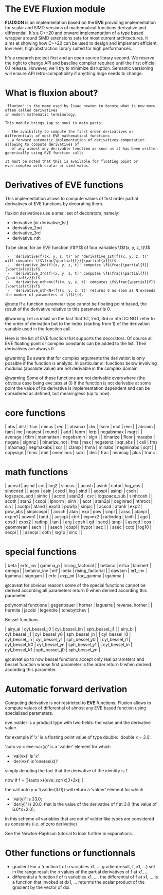 The EVE Fluxion module
======================

**FLUXION** is an implementation based on the **EVE** providing implementation for
scalar and SIMD versions of mathematical functions derivative and differential.
It's a C++20 and onward implementation of a type based wrapper around SIMD extensions sets for most current architectures.
It aims at showing how C++20 can be used to design and implement efficient, low level, high abstraction library suited for high performances.

It's a research project first and an open source library second. We reserve the right to change API and baseline
compiler required until the first official 0.1 release. However, we'll try to minimize disruption. Semantic versioning
will ensure API retro-compatibility if anything huge needs to change.

What is fluxion about?
======================

    'fluxion' is the name used by Isaac newton to denote what is now more often called derivatives
    in modern mathematic terminology.

    This module brings (up to now) to main parts:

     - the avaibility to compute the first order derivatives or differentials of most EVE mathematical functions
     - a forward automatic implementation of derivatives computation allowing to compute derivatives of
       of any almost any derivable fonction as soon as it has been written generically using EVE function calls

    It must be noted that this is available for floating point or eve::complex with scalar or simd valus.

Derivatives of EVE functions
============================

 This implementation allows to compute values of first order partial derivatives of EVE functions by decorating them.

 fluxion derivatives use a small set of decorators, namely:

   - derivative (or derivative_1st)
   - derivative_2nd
   - derivative_3rd
   - derivative_nth<N>

  To be clear, for an EVE function \f$f\f$ of four variables \f$f(x, y, z, t)\f$

     -  'derivative(f)(x, y, z, t)' or 'derivative_1st(f)(x, y, z, t)' will computes \f$\frac{\partial{f}}{\partial{x}}\f$
     -  'derivative_2nd(f)(x, y, z, t)' computes \f$\frac{\partial{f}}{\partial{y}}\f$
     -  'derivative_3rd(f)(x, y, z, t)' computes \f$\frac{\partial{f}}{\partial{z}}\f$
     -  'derivative_nth<4>(f)(x, y, z, t)' computes \f$\frac{\partial{f}}{\partial{t}}\f$
     -  'derivative_nth<N>(f)(x, y, z, t)' returns 0 as soon as N exceeds the number of parameters of \f$f\f$.

 @note  If a function parameter type cannot be floating point based, the result of the derivative relative
        to this parameter is 0.

 @warning Let us insist on the fact that 1st,  2nd, 3rd or nth<N> DO NOT refer to the order of derivation but to the
          index (starting from 1) of the derivation variable used in the fonction call.


 Here is the list of EVE function that supports the decorators. Of course all EVE floating point or complex constants
 can be added to the list. Their derivatives are always 0.


 @warning Be aware that for complex arguments the derivation is only possible if the function is analytic.
          In particular all functions below involving modulus (absolute value) are not derivable in the complex
          domain.

 @warning Some of these functions are not derivable everywhere (the obvious case being eve::abs at 0)
          If the function is not derivable at some point the value of its derivative is implementation
          dependent and can be considered as defined, but meaningless (up to now).

# core functions

|     abs          |  dist  |  fsm       |  minus     |  rec      |
|     absmax       |  div   |  fsnm      |  mul       |  rem      |
|     absmin       |  fam   |  inc       |  nearest   |  round    |
|     add          |  fanm  |  lerp      |  negabsmax |  rsqrt    |
|     average      |  fdim  |  manhattan |  negabsmin |  sign     |
|     binarize     |  floor |  maxabs    |  negate    |  signnz   |
|     binarize_not |  fma   |  max       |  negatenz  |  sqr_abs  |
|     ceil         |  fms   |  maxmag    |  negmaxabs |  sqr      |
|     clamp        |  fnma  |  minabs    |  negminabs |  sqrt     |
|     copysign     |  fnms  |  min       |  oneminus  |  sub      |
|     dec          |  frac  |  minmag    |  plus      |  trunc    |

# math functions

|     acosd   | asind    | cot       | log2          | sincos     |
|     acosh   | asinh    | cotpi     | log_abs       | sindcosd   |
|     acos    | asin     | cscd      | log           | sind           |
|     acospi  | asinpi   | csch      | logspace_add  | sinhc      |
|     acotd   | atan2d   | csc       | logspace_sub  | sinhcosh   |
|     acoth   | atan2    | cscpi     | lpnorm        | sinh           |
|     acot    | atan2pi  | deginrad  | nthroot       | sin            |
|     acotpi  | atand    | exp10     | pow1p         | sinpic     |
|     acscd   | atanh    | exp2      | pow_abs       | sinpicospi |
|     acsch   | atan     | exp       | pow           | sinpi      |
|     acsc    | atanpi   | expm1     | powm1         | tand           |
|     acscpi  | cbrt     | expmx2    | radindeg      | tanh           |
|     agd     | cosd     | expx2     | radinpi       | tan            |
|     arg     | cosh     | gd        | secd          | tanpi      |
|     asecd   | cos      | geommean  | sech          |                |
|     asech   | cospi    | hypot     | sec           |                |
|     asec    | cotd     | log10     | secpi         |                |
|     asecpi  | coth     | log1p     | sinc          |                |

# special functions

|     beta        |  erfc_inv  | gamma_p    | lrising_factorial |
|     betainc     |  erfcx     | lambert    | omega             |
|     betainc_inv |  erf       | lbeta      | rising_factorial  |
|     dawson      |  erf_inv   | lgamma     | signgam           |
|     erfc        |  exp_int   | log_gamma  | tgamma            |

 @caveat for obvious reasons some of the special functions cannot be derived according all parameters
         return 0 when derived according this parameter.

polynomial functions
|     gegenbauer  | horner  | laguerre  | reverse_horner |
|     hermite     | jacobi  | legendre  | tchebytchev    |

 Bessel functions

|       airy_ai        | cyl_bessel_j0 |  cyl_bessel_kn |  sph_bessel_j1 |
|       airy_bi        | cyl_bessel_j1 |  cyl_bessel_y0 |  sph_bessel_jn |
|       cyl_bessel_i0  | cyl_bessel_jn |  cyl_bessel_y1 |  sph_bessel_y0 |
|       cyl_bessel_i1  | cyl_bessel_k0 |  cyl_bessel_yn |  sph_bessel_y1 |
|       cyl_bessel_in  | cyl_bessel_k1 |  sph_bessel_j0 |  sph_bessel_yn |

 @caveat up to now bessel functions accept only real parameters and bessel function whose first parameter is the order
         return 0 when derived according this parameter.

# Automatic forward derivation

 Computing derivative is not restricted to **EVE** functions.
 Fluxion allows to compute values of differential of almost any EVE based function using specialized parameters.

 eve::valder<T> is a product type with two fields: the value and the derivative value.

 for example if 'x' is a floating point value of type double: 'double x = 3.0'.

  'auto vx = eve::var(x)' is a  'valder<T>' element for which

   - 'val(vx)' is 'x'
   - 'der(vx)' is 'one(as(x))'

  simply denoting the fact that the derivative of the identity is 1.

 now if f =  [}(auto x){eve::sqr(x)*3+2*x); }

 the call auto y = f(valder(3.0)) will return a 'valder<double>' element for which

   - 'val(y)' is 33.0;
   - 'der(y)' is 20.0,  that is the value of the derivative of f at 3.0 (the value of 6.0*x+2.0);

 In this scheme all variables that are not of valder like types are considered as constants (i.e. of zero derivative)

 See the Newton-Raphson tutorial to look further in expanations.

#  Other functions or functionnals

   - gradient For a function f of n variables x1, ... gradien(result, f, x1, ...) set in the range result the n values
     of the partial derivatives of f at x1, ...
   - differential a function f of n variables x1, ...,  the differential of f at   x1, ... is a function that invoked
     at dx1, ... returms the scalar product of the gradient by the vector of dxi.
